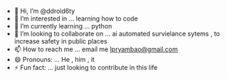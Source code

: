 - 👋 Hi, I’m @ddroid6ty
- 👀 I’m interested in ... learning how to code
- 🌱 I’m currently learning ... python 
- 💞️ I’m looking to collaborate on ... ai automated survielance sytems , to increase safety in public places
- 📫 How to reach me ... email me lpryambao@gmail.com
- 😄 Pronouns: ... He , him , it 
- ⚡ Fun fact: ... just looking to contribute in this life 

<!---
ddroid6ty/ddroid6ty is a ✨ special ✨ repository because its `README.md` (this file) appears on your GitHub profile.
You can click the Preview link to take a look at your changes.
--->
